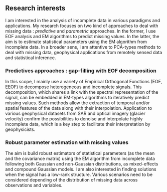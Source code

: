 ## Research interests

I am interested in the analysis of incomplete data in various paradigms and applications. My research focuses on two kind of approaches to deal with missing data : _predictive_ and _parametric_ approaches. In the former, I use EOF analysis and EM algorithms to predict missing values. In the latter, the aim is to estimate statistical parameters using the EM algorithm from incomplete data. In a broader sens, I am attentive to PCA-types methods to deal with missing data, geophysical applications from remotely sensed data and statistical inference.

### Predictives approaches : gap-filling with EOF decomposition
In this scope, I mainly use a variety of Empirical Orthogonal Functions (EOF, EEOF) to decompose heterogeneous and incomplete signals. This decomposition, which shares a link with the spectral representation of the signal, can be embedded in EM-types algorithms to iteratively predict missing values. Such methods allow the extraction of temporal and/or spatial features of the data along with their interpolation. Application to various geophysical datasets from SAR and optical imagery (glacier velocity) confirm the possibilities to denoise and interpolate highly incomplete data, which is a key step to facilitate their interpretation by geophysicists.

### Robust parameter estimation with missing values
The aim is build robust estimators of statistical parameters (as the mean and the covariance matrix) using the EM algorithm from incomplete data following both Gaussian and non-Gaussian distributions, as mixed-effects and compound Gaussian models. I am also interested in finding solutions when the signal has a low-rank structure. Various scenarios need to be considered depending of the distribution of missing data across observations and variables.
